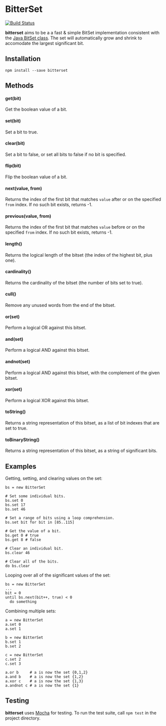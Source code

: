 BitterSet
=========
[![Build Status](https://travis-ci.org/atonparker/bitterset.png?branch=master)](https://travis-ci.org/atonparker/bitterset)

__bitterset__ aims to be a a fast &amp; simple BitSet implementation consistent with the [Java BitSet class](http://docs.oracle.com/javase/7/docs/api/java/util/BitSet.html). The set will automatically grow and shrink to accomodate the largest significant bit.

Installation
------------

`npm install --save bitterset`

Methods
-------

#### get(bit)
Get the boolean value of a bit.

#### set(bit)
Set a bit to true.

#### clear(bit)
Set a bit to false, or set all bits to false if no bit is specified.

#### flip(bit)
Flip the boolean value of a bit.

#### next(value, from)
Returns the index of the first bit that matches `value` after or on the specified `from` index. If no such bit exists, returns -1.

#### previous(value, from)
Returns the index of the first bit that matches `value` before or on the specified `from` index. If no such bit exists, returns -1.

#### length()
Returns the logical length of the bitset (the index of the highest bit, plus one).

#### cardinality()
Returns the cardinality of the bitset (the number of bits set to true).

#### cull()
Remove any unused words from the end of the bitset.

#### or(set)
Perform a logical OR against this bitset.

#### and(set)
Perform a logical AND against this bitset.

#### andnot(set)
Perform a logical AND against this bitset, with the complement of the given bitset.

#### xor(set)
Perform a logical XOR against this bitset.

#### toString()
Returns a string representation of this bitset, as a list of bit indexes that are set to true.

#### toBinaryString()
Returns a string representation of this bitset, as a string of significant bits.

Examples
--------

Getting, setting, and clearing values on the set:

    bs = new BitterSet
    
    # Set some individual bits.
    bs.set 0
    bs.set 17
    bs.set 46

    # Set a range of bits using a loop comprehension.
    bs.set bit for bit in [85..115]

    # Get the value of a bit.
    bs.get 0 # true
    bs.get 8 # false

    # Clear an individual bit.
    bs.clear 46

    # Clear all of the bits.
    do bs.clear

Looping over all of the significant values of the set:

    bs = new BitterSet
    ...
    bit = 0
    until bs.next(bit++, true) < 0
      do something

Combining multiple sets:

    a = new BitterSet
    a.set 0
    a.set 1

    b = new BitterSet
    b.set 1
    b.set 2

    c = new BitterSet
    c.set 2
    c.set 3

    a.or b     # a is now the set {0,1,2}
    a.and b    # a is now the set {1,2}
    a.xor c    # a is now the set {1,3}
    a.andnot c # a is now the set {1}

Testing
-------

__bitterset__ uses [Mocha](http://mochajs.org) for testing. To run the test suite, call `npm test` in the project directory.
